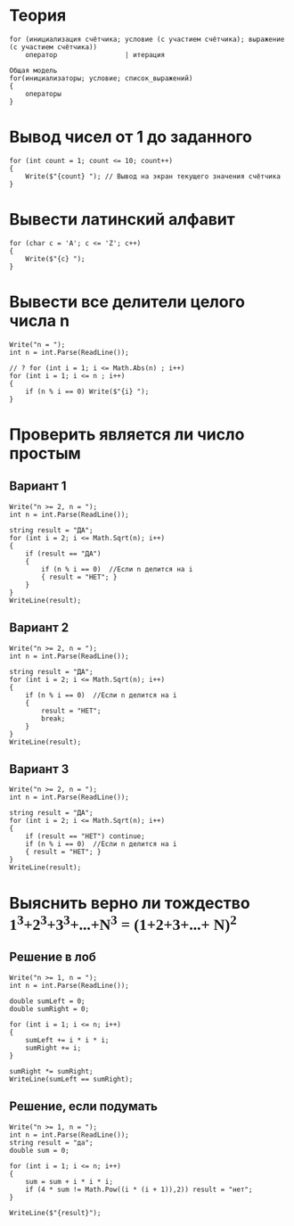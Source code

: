 Теория
===
```
for (инициализация счётчика; условие (с участием счётчика); выражение (с участием счётчика))
    оператор                 | итерация

Общая модель
for(инициализаторы; условие; список_выражений) 
{
    операторы
}
```
Вывод чисел от 1 до заданного
===
```
for (int count = 1; count <= 10; count++)
{
    Write($"{count} "); // Вывод на экран текущего значения счётчика
}
```

Вывести латинский алфавит
===
```
for (char c = 'A'; c <= 'Z'; c++)
{
    Write($"{c} ");
}
```
Вывести все делители целого числа n
===

```
Write("n = ");
int n = int.Parse(ReadLine());

// ? for (int i = 1; i <= Math.Abs(n) ; i++)
for (int i = 1; i <= n ; i++)
{
    if (n % i == 0) Write($"{i} ");
}
```

Проверить является ли число простым
===

Вариант 1
---
```
Write("n >= 2, n = ");
int n = int.Parse(ReadLine());

string result = "ДА";
for (int i = 2; i <= Math.Sqrt(n); i++)
{
    if (result == "ДА")
    {
        if (n % i == 0)  //Если n делится на i
        { result = "НЕТ"; }
    }
}
WriteLine(result);
```

Вариант 2
---
```
Write("n >= 2, n = ");
int n = int.Parse(ReadLine());

string result = "ДА";
for (int i = 2; i <= Math.Sqrt(n); i++)
{
    if (n % i == 0)  //Если n делится на i
    {
        result = "НЕТ";
        break;
    }
}
WriteLine(result);
```

Вариант 3
---
```
Write("n >= 2, n = ");
int n = int.Parse(ReadLine());

string result = "ДА";
for (int i = 2; i <= Math.Sqrt(n); i++)
{
    if (result == "НЕТ") continue;
    if (n % i == 0)  //Если n делится на i
    { result = "НЕТ"; }
}
WriteLine(result);
```
Выяснить верно ли тождество <br>
<text style="font-family:Consolas;">
1<sup>3</sup>+2<sup>3</sup>+3<sup>3</sup>+...+N<sup>3</sup> = (1+2+3+...+ N)<sup>2</sup> 
</text>
===
Решение в лоб 
-------------------------------
```
Write("n >= 1, n = ");
int n = int.Parse(ReadLine());

double sumLeft = 0;
double sumRight = 0;

for (int i = 1; i <= n; i++)
{
    sumLeft += i * i * i; 
    sumRight += i; 
}

sumRight *= sumRight;
WriteLine(sumLeft == sumRight);
```
Решение, если подумать
-------------------------------
```
Write("n >= 1, n = ");
int n = int.Parse(ReadLine());
string result = "да";
double sum = 0;

for (int i = 1; i <= n; i++)
{
    sum = sum + i * i * i;
    if (4 * sum != Math.Pow((i * (i + 1)),2)) result = "нет"; 
}

WriteLine($"{result}");
```